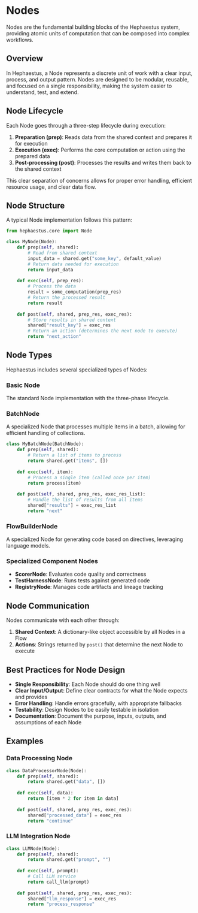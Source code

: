 # Nodes

Nodes are the fundamental building blocks of the Hephaestus system, providing atomic units of computation that can be composed into complex workflows.

## Overview

In Hephaestus, a Node represents a discrete unit of work with a clear input, process, and output pattern. Nodes are designed to be modular, reusable, and focused on a single responsibility, making the system easier to understand, test, and extend.

## Node Lifecycle

Each Node goes through a three-step lifecycle during execution:

1. **Preparation (prep)**: Reads data from the shared context and prepares it for execution
2. **Execution (exec)**: Performs the core computation or action using the prepared data
3. **Post-processing (post)**: Processes the results and writes them back to the shared context

This clear separation of concerns allows for proper error handling, efficient resource usage, and clear data flow.

## Node Structure

A typical Node implementation follows this pattern:

```python
from hephaestus.core import Node

class MyNode(Node):
    def prep(self, shared):
        # Read from shared context
        input_data = shared.get("some_key", default_value)
        # Return data needed for execution
        return input_data
    
    def exec(self, prep_res):
        # Process the data
        result = some_computation(prep_res)
        # Return the processed result
        return result
    
    def post(self, shared, prep_res, exec_res):
        # Store results in shared context
        shared["result_key"] = exec_res
        # Return an action (determines the next node to execute)
        return "next_action"
```

## Node Types

Hephaestus includes several specialized types of Nodes:

### Basic Node

The standard Node implementation with the three-phase lifecycle.

### BatchNode

A specialized Node that processes multiple items in a batch, allowing for efficient handling of collections.

```python
class MyBatchNode(BatchNode):
    def prep(self, shared):
        # Return a list of items to process
        return shared.get("items", [])
    
    def exec(self, item):
        # Process a single item (called once per item)
        return process(item)
    
    def post(self, shared, prep_res, exec_res_list):
        # Handle the list of results from all items
        shared["results"] = exec_res_list
        return "next"
```

### FlowBuilderNode

A specialized Node for generating code based on directives, leveraging language models.

### Specialized Component Nodes

- **ScorerNode**: Evaluates code quality and correctness
- **TestHarnessNode**: Runs tests against generated code
- **RegistryNode**: Manages code artifacts and lineage tracking

## Node Communication

Nodes communicate with each other through:

1. **Shared Context**: A dictionary-like object accessible by all Nodes in a Flow
2. **Actions**: Strings returned by `post()` that determine the next Node to execute

## Best Practices for Node Design

- **Single Responsibility**: Each Node should do one thing well
- **Clear Input/Output**: Define clear contracts for what the Node expects and provides
- **Error Handling**: Handle errors gracefully, with appropriate fallbacks
- **Testability**: Design Nodes to be easily testable in isolation
- **Documentation**: Document the purpose, inputs, outputs, and assumptions of each Node

## Examples

### Data Processing Node

```python
class DataProcessorNode(Node):
    def prep(self, shared):
        return shared.get("data", [])
    
    def exec(self, data):
        return [item * 2 for item in data]
    
    def post(self, shared, prep_res, exec_res):
        shared["processed_data"] = exec_res
        return "continue"
```

### LLM Integration Node

```python
class LLMNode(Node):
    def prep(self, shared):
        return shared.get("prompt", "")
    
    def exec(self, prompt):
        # Call LLM service
        return call_llm(prompt)
    
    def post(self, shared, prep_res, exec_res):
        shared["llm_response"] = exec_res
        return "process_response"
``` 
